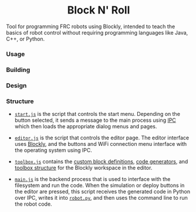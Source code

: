 <h1 style="text-align: center;">Block N' Roll</h1>

Tool for programming FRC robots using Blockly, intended to teach the basics of robot control without requiring programming languages like Java, C++, or Python.

### Usage

### Building

### Design

### Structure

* [`start.js`](./start.js) is the script that controls the start menu. Depending on the button selected, it sends a message to the main process using [IPC](https://www.electronjs.org/docs/latest/tutorial/ipc) which then loads the appropriate dialog menus and pages.

* [`editor.js`](./editor.js) is the script that controls the editor page. The editor interface uses [Blockly](https://developers.google.com/blockly/), and the buttons and WiFi connection menu interface with the operating system using IPC. 

* [`toolbox.js`](./toolbox.js) contains the [custom block definitions](https://developers.google.com/blockly/guides/create-custom-blocks/overview), [code generators](https://developers.google.com/blockly/guides/create-custom-blocks/generating-code), and [toolbox structure](https://developers.google.com/blockly/guides/configure/web/toolbox) for the Blockly workspace in the editor.

* [`main.js`](./main.js) is the backend process that is used to interface with the filesystem and run the code. When the simulation or deploy buttons in the editor are pressed, this script receives the generated code in Python over IPC, writes it into [`robot.py`](./robot.py), and then uses the command line to run the robot code.